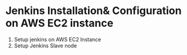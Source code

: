 # Jenkins Installation& Configuration on AWS EC2 instance


1. Setup jenkins on AWS EC2 Instance
2. Setup Jenkins Slave node
